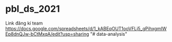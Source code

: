 # pbl_ds_2021

Link đăng kí team https://docs.google.com/spreadsheets/d/1_kABEqOUT1ooVFLj5_gPihxgmIWEp8dnQJw-bCtMxqA/edit?usp=sharing
"# data-analysis"  
